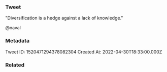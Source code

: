 ### Tweet
"Diversification is a hedge against a lack of knowledge."

@naval

### Metadata
Tweet ID: 1520471294378082304
Created At: 2022-04-30T18:33:00.000Z

### Related

